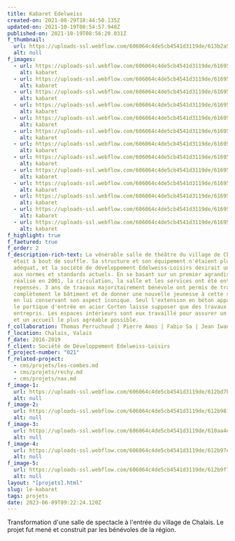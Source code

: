 ```yaml
---
title: Kabaret Edelweiss
created-on: 2021-08-29T18:44:50.135Z
updated-on: 2021-10-19T08:54:57.948Z
published-on: 2021-10-19T08:56:20.031Z
f_thumbnail:
  url: https://uploads-ssl.webflow.com/606064c4de5cb4541d3119de/613b2a54cfaac7eeca26c4ab_kabaret-thumb.jpg
  alt: null
f_images:
  - url: https://uploads-ssl.webflow.com/606064c4de5cb4541d3119de/61695804ddfe0a3ecd504ec1_DJI_0269-optimized.jpg
    alt: kabaret
  - url: https://uploads-ssl.webflow.com/606064c4de5cb4541d3119de/616958047e76a45eab5b4536_DJI_0220-optimized.jpg
    alt: kabaret
  - url: https://uploads-ssl.webflow.com/606064c4de5cb4541d3119de/616958071d7405b09e8936c3_DJI_0156-optimized.jpg
    alt: kabaret
  - url: https://uploads-ssl.webflow.com/606064c4de5cb4541d3119de/61695804e847ec32d3d9863b_DJI_0071.jpg
    alt: kabaret
  - url: https://uploads-ssl.webflow.com/606064c4de5cb4541d3119de/61695804e10708b22062a93f_DJI_0099-optimized.jpg
    alt: kabaret
  - url: https://uploads-ssl.webflow.com/606064c4de5cb4541d3119de/61695804b4249661008f3bbf_DJI_0151-optimized.jpg
    alt: kabaret
  - url: https://uploads-ssl.webflow.com/606064c4de5cb4541d3119de/61695805e847ec4b4ed9863c_6-cabaret_situationsplan-optimized.jpg
    alt: kabaret
  - url: https://uploads-ssl.webflow.com/606064c4de5cb4541d3119de/61695804e085ef2e05b735d0_7-Cabaret_EG-optimized.jpg
    alt: kabaret
  - url: https://uploads-ssl.webflow.com/606064c4de5cb4541d3119de/6169580300c57d1f52daa483_8-Cabaret_OG-optimized.jpg
    alt: kabaret
  - url: https://uploads-ssl.webflow.com/606064c4de5cb4541d3119de/616958038c059628101e789a_9-Cabaret_L%C3%A4ngsSchnitt-optimized.jpg
    alt: kabaret
  - url: https://uploads-ssl.webflow.com/606064c4de5cb4541d3119de/61695803ad884839c752e5fd_11-Cabaret_Querschnitt-optimized.jpg
    alt: kabaret
  - url: https://uploads-ssl.webflow.com/606064c4de5cb4541d3119de/61695803bc31d73f138e00ec_10-Cabaret_Fassade-optimized.jpg
    alt: kabaret
  - url: https://uploads-ssl.webflow.com/606064c4de5cb4541d3119de/6169580440840ab5542d1d32_DJI_0243-optimized.jpg
    alt: kabaret
f_highlight: true
f_faetured: true
f_order: 2
f_description-rich-text: La vénérable salle de théâtre du village de Chalais
  était à bout de souffle. Sa structure et son équipement n'étaient plus
  adéquat, et la société de développement Edelweiss-Loisirs désirait un outil
  aux normes et standards actuels. En se basant sur un premier agrandissement
  réalisé en 2001, la circulation, la salle et les services ont été entièrement
  repensés. 3 ans de travaux majoritairement bénévole ont permis de transformer
  complètement le bâtiment et de donner une nouvelle jeunesse à cette salle tout
  en lui conservant son aspect iconique. Seul l'extension en béton apparent et
  le portique d'entrée en acier Corten laisse supposer que des travaux ont été
  entrepris. Les espaces intérieurs sont eux travaillé pour assurer un confort
  et un accueil le plus agréable possible.
f_collaboration: Thomas Perruchoud | Pierre Amos | Fabio Sa | Jean Iwanowski | SDE
f_location: Chalais, Valais
f_date: 2016-2019
f_client: Société de Développement Edelweiss-Loisirs
f_project-number: "021"
f_related-project:
  - cms/projets/les-combes.md
  - cms/projets/rechy.md
  - cms/projets/nax.md
f_image-1:
  url: https://uploads-ssl.webflow.com/606064c4de5cb4541d3119de/612bd7b1c64ea44dee81c647_7%20Cabaret_EG.png
  alt: null
f_image-2:
  url: https://uploads-ssl.webflow.com/606064c4de5cb4541d3119de/612b981a6f6663e22237fb3a_DJI_0269.jpg
  alt: null
f_image-3:
  url: https://uploads-ssl.webflow.com/606064c4de5cb4541d3119de/610aa4ec918aa521a11dbb41_9%20Cabaret_L%C3%A4ngsSchnitt.png
  alt: null
f_image-4:
  url: https://uploads-ssl.webflow.com/606064c4de5cb4541d3119de/612b97eb9bf9b636c15eb40e_DJI_0220.jpg
  alt: null
f_image-5:
  url: https://uploads-ssl.webflow.com/606064c4de5cb4541d3119de/612b9f73b42a1d664e97d251_DJI_0099.jpg
  alt: null
layout: "[projets].html"
slug: le-kabaret
tags: projets
date: 2023-06-09T09:22:24.120Z
---
```


Transformation d'une salle de spectacle à l'entrée du village de Chalais. Le projet fut mené et construit par les bénévoles de la région.
